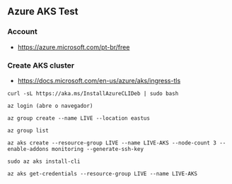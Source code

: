 ## Azure AKS Test

### Account
- https://azure.microsoft.com/pt-br/free

### Create AKS cluster
- https://docs.microsoft.com/en-us/azure/aks/ingress-tls

```
curl -sL https://aka.ms/InstallAzureCLIDeb | sudo bash

az login (abre o navegador)

az group create --name LIVE --location eastus

az group list

az aks create --resource-group LIVE --name LIVE-AKS --node-count 3 --enable-addons monitoring --generate-ssh-key

sudo az aks install-cli

az aks get-credentials --resource-group LIVE --name LIVE-AKS

```
